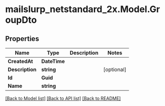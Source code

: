 # mailslurp_netstandard_2x.Model.GroupDto

## Properties

Name | Type | Description | Notes
------------ | ------------- | ------------- | -------------
**CreatedAt** | **DateTime** |  | 
**Description** | **string** |  | [optional] 
**Id** | **Guid** |  | 
**Name** | **string** |  | 

[[Back to Model list]](../README#documentation-for-models) [[Back to API list]](../README#documentation-for-api-endpoints) [[Back to README]](../README)

